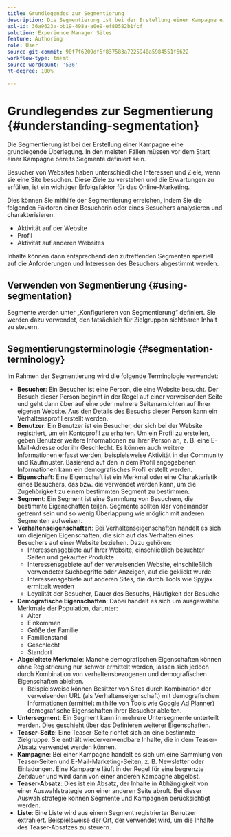 ```yaml
---
title: Grundlegendes zur Segmentierung
description: Die Segmentierung ist bei der Erstellung einer Kampagne eine grundlegende Überlegung
exl-id: 36a9623a-bb19-498a-a0e9-ef80582b1fcf
solution: Experience Manager Sites
feature: Authoring
role: User
source-git-commit: 90f7f6209df5f837583a7225940a5984551f6622
workflow-type: tm+mt
source-wordcount: '536'
ht-degree: 100%

---
```


# Grundlegendes zur Segmentierung {#understanding-segmentation}

Die Segmentierung ist bei der Erstellung einer Kampagne eine grundlegende Überlegung. In den meisten Fällen müssen vor dem Start einer Kampagne bereits Segmente definiert sein.

Besucher von Websites haben unterschiedliche Interessen und Ziele, wenn sie eine Site besuchen. Diese Ziele zu verstehen und die Erwartungen zu erfüllen, ist ein wichtiger Erfolgsfaktor für das Online-Marketing.

Dies können Sie mithilfe der Segmentierung erreichen, indem Sie die folgenden Faktoren einer Besucherin oder eines Besuchers analysieren und charakterisieren:

* Aktivität auf der Website
* Profil
* Aktivität auf anderen Websites

Inhalte können dann entsprechend den zutreffenden Segmenten speziell auf die Anforderungen und Interessen des Besuchers abgestimmt werden.

## Verwenden von Segmentierung {#using-segmentation}

Segmente werden unter „Konfigurieren von Segmentierung“ definiert. Sie werden dazu verwendet, den tatsächlich für Zielgruppen sichtbaren Inhalt zu steuern.<!--Segments are defined in [Configuring Segmentation](/help/sites-administering/campaign-segmentation.md). They are used to steer the actual content seen by a specific target audience.-->

## Segmentierungsterminologie {#segmentation-terminology}

Im Rahmen der Segmentierung wird die folgende Terminologie verwendet:

* **Besucher**: Ein Besucher ist eine Person, die eine Website besucht. Der Besuch dieser Person beginnt in der Regel auf einer verweisenden Seite und geht dann über auf eine oder mehrere Seitenansichten auf Ihrer eigenen Website. Aus den Details des Besuchs dieser Person kann ein Verhaltensprofil erstellt werden.
* **Benutzer**: Ein Benutzer ist ein Besucher, der sich bei der Website registriert, um ein Kontoprofil zu erhalten. Um ein Profil zu erstellen, geben Benutzer weitere Informationen zu ihrer Person an, z. B. eine E-Mail-Adresse oder ihr Geschlecht. Es können auch weitere Informationen erfasst werden, beispielsweise Aktivität in der Community und Kaufmuster. Basierend auf den in dem Profil angegebenen Informationen kann ein demografisches Profil erstellt werden.
* **Eigenschaft**: Eine Eigenschaft ist ein Merkmal oder eine Charakteristik eines Besuchers, das bzw. die verwendet werden kann, um die Zugehörigkeit zu einem bestimmten Segment zu bestimmen.
* **Segment**: Ein Segment ist eine Sammlung von Besuchern, die bestimmte Eigenschaften teilen. Segmente sollten klar voneinander getrennt sein und so wenig Überlappung wie möglich mit anderen Segmenten aufweisen.
* **Verhaltenseigenschaften**: Bei Verhaltenseigenschaften handelt es sich um diejenigen Eigenschaften, die sich auf das Verhalten eines Besuchers auf einer Website beziehen. Dazu gehören:
   * Interessensgebiete auf Ihrer Website, einschließlich besuchter Seiten und gekaufter Produkte
   * Interessensgebiete auf der verweisenden Website, einschließlich verwendeter Suchbegriffe oder Anzeigen, auf die geklickt wurde
   * Interessensgebiete auf anderen Sites, die durch Tools wie Spyjax ermittelt werden
   * Loyalität der Besucher, Dauer des Besuchs, Häufigkeit der Besuche
* **Demografische Eigenschaften**: Dabei handelt es sich um ausgewählte Merkmale der Population, darunter:
   * Alter
   * Einkommen
   * Größe der Familie
   * Familienstand
   * Geschlecht
   * Standort
* **Abgeleitete Merkmale**: Manche demografischen Eigenschaften können ohne Registrierung nur schwer ermittelt werden, lassen sich jedoch durch Kombination von verhaltensbezogenen und demografischen Eigenschaften ableiten.
   * Beispielsweise können Besitzer von Sites durch Kombination der verweisenden URL (als Verhaltenseigenschaft) mit demografischen Informationen (ermittelt mithilfe von Tools wie [Google Ad Planner](https://www.google.com/adplanner/)) demografische Eigenschaften ihrer Besucher ableiten.
* **Untersegment**: Ein Segment kann in mehrere Untersegmente unterteilt werden. Dies geschieht über das Definieren weiterer Eigenschaften.
* **Teaser-Seite**: Eine Teaser-Seite richtet sich an eine bestimmte Zielgruppe. Sie enthält wiederverwendbare Inhalte, die in dem Teaser-Absatz verwendet werden können.
* **Kampagne**: Bei einer Kampagne handelt es sich um eine Sammlung von Teaser-Seiten und E-Mail-Marketing-Seiten, z. B. Newsletter oder Einladungen. Eine Kampagne läuft in der Regel für eine begrenzte Zeitdauer und wird dann von einer anderen Kampagne abgelöst.
* **Teaser-Absatz**: Dies ist ein Absatz, der Inhalte in Abhängigkeit von einer Auswahlstrategie von einer anderen Seite abruft. Bei dieser Auswahlstrategie können Segmente und Kampagnen berücksichtigt werden.
* **Liste**: Eine Liste wird aus einem Segment registrierter Benutzer extrahiert. Beispielsweise der Ort, der verwendet wird, um die Inhalte des Teaser-Absatzes zu steuern.
